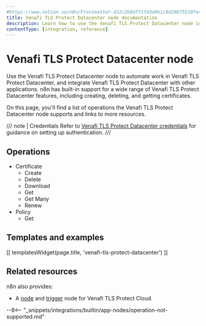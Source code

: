 ```yaml
---
#https://www.notion.so/n8n/Frontmatter-432c2b8dff1f43d4b1c8d20075510fe4
title: Venafi TLS Protect Datacenter node documentation
description: Learn how to use the Venafi TLS Protect Datacenter node in n8n. Follow technical documentation to integrate Venafi TLS Protect Datacenter node into your workflows.
contentType: [integration, reference]
---
```

<!-- vale off -->
<!-- disabled vale because of "Datacenter" Don't want to general approve it, but it's the brand name -->
# Venafi TLS Protect Datacenter node

Use the Venafi TLS Protect Datacenter node to automate work in Venafi TLS Protect Datacenter, and integrate Venafi TLS Protect Datacenter with other applications. n8n has built-in support for a wide range of Venafi TLS Protect Datacenter features, including creating, deleting, and getting certificates. 

On this page, you'll find a list of operations the Venafi TLS Protect Datacenter node supports and links to more resources.

/// note | Credentials
Refer to [Venafi TLS Protect Datacenter credentials](/integrations/builtin/credentials/venafitlsprotectdatacenter/) for guidance on setting up authentication. 
///

## Operations

* Certificate
	* Create
	* Delete
	* Download
	* Get
	* Get Many
	* Renew
* Policy
	* Get

## Templates and examples

<!-- see https://www.notion.so/n8n/Pull-in-templates-for-the-integrations-pages-37c716837b804d30a33b47475f6e3780 -->
[[ templatesWidget(page.title, 'venafi-tls-protect-datacenter') ]]

## Related resources

n8n also provides:

* A [node](/integrations/builtin/app-nodes/n8n-nodes-base.venafitlsprotectcloud/) and [trigger](/integrations/builtin/trigger-nodes/n8n-nodes-base.venafitlsprotectcloudtrigger/) node for Venafi TLS Protect Cloud.

<!-- vale on -->

--8<-- "_snippets/integrations/builtin/app-nodes/operation-not-supported.md"
